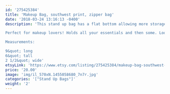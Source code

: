 ```yaml
---
id: '275425384'
title: 'Makeup Bag, southwest print, zipper bag'
date: '2018-03-24 13:16:13 -0400'
description: 'This stand up bag has a flat bottom allowing more storage. Vesatile and great for travel. Lined with sturdy interfacing allowing durability.

Perfect for makeup lovers! Holds all your essentials and then some. Looks adorable on any vanity or bathroom sink! 

Measurements:

9&quot; long
6&quot; tall
2 1/2&quot; wide'
etsyLink: 'https://www.etsy.com/listing/275425384/makeup-bag-southwest-print-zipper-bag?utm_source=synctostaticsite&utm_medium=api&utm_campaign=api'
price: '20.00'
image: 'img/il_570xN.1455058680_7n7r.jpg'
categories: '["Stand Up Bags"]'
weight: '2'
---
```

